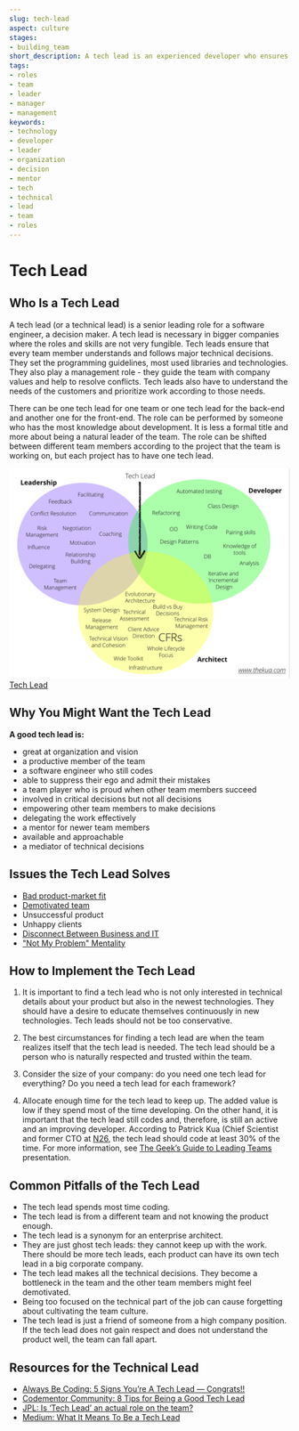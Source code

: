 ```yaml
---
slug: tech-lead
aspect: culture
stages:
- building_team
short_description: A tech lead is an experienced developer who ensures that team members follow major technical decision. It should be a person with a desire to learn and share new concepts and technologies.
tags:
- roles
- team
- leader
- manager
- management
keywords:
- technology
- developer
- leader
- organization
- decision
- mentor
- tech
- technical
- lead
- team
- roles
---
```

# Tech Lead

## Who Is a Tech Lead

A tech lead (or a technical lead) is a senior leading role for a software engineer, a decision maker. A tech lead is necessary in bigger companies where the roles and skills are not very fungible. Tech leads ensure that every team member understands and follows major technical decisions. They set the programming guidelines, most used libraries and technologies. They also play a management role - they guide the team with company values and help to resolve conflicts. Tech leads also have to understand the needs of the customers and prioritize work according to those needs.

There can be one tech lead for one team or one tech lead for the back-end and another one for the front-end. The role can be performed by someone who has the most knowledge about development. It is less a formal title and more about being a natural leader of the team. The role can be shifted between different team members according to the project that the team is working on, but each project has to have one tech lead.

![Tech Lead](/files/tech_lead.png)
[Tech Lead](https://www.codementor.io/npostolovski/8-tips-for-being-a-good-tech-lead-ke35g7em8/)

## Why You Might Want the Tech Lead

**A good tech lead is:**

- great at organization and vision
- a productive member of the team
- a software engineer who still codes
- able to suppress their ego and admit their mistakes
- a team player who is proud when other team members succeed
- involved in critical decisions but not all decisions
- empowering other team members to make decisions
- delegating the work effectively
- a mentor for newer team members
- available and approachable
- a mediator of technical decisions

## Issues the Tech Lead Solves

-   [Bad product-market fit](/issues/bad-product-market-fit)
-   [Demotivated team](/issues/demotivated-team)
-   Unsuccessful product
-   Unhappy clients
-   [Disconnect Between Business and IT](issues/disconnect-between-business-and-it)
-   ["Not My Problem" Mentality](issues/not-my-problem-mentality)

## How to Implement the Tech Lead

1.  It is important to find a tech lead who is not only interested in technical details about your product but also in the newest technologies. They should have a desire to educate themselves continuously in new technologies. Tech leads should not be too conservative.

2.  The best circumstances for finding a tech lead are when the team realizes itself that the tech lead is needed. The tech lead should be a person who is naturally respected and trusted within the team.

3.  Consider the size of your company: do you need one tech lead for everything? Do you need a tech lead for each framework?

4.  Allocate enough time for the tech lead to keep up. The added value is low if they spend most of the time developing. On the other hand, it is important that the tech lead still codes and, therefore, is still an active and an improving developer. According to Patrick Kua (Chief Scientist and former CTO at [N26](https://n26.com/en-eu/), the tech lead should code at least 30% of the time. For more information, see [The Geek’s Guide to Leading Teams](https://www.slideshare.net/thekua/the-geeks-guide-to-leading-teams) presentation.

## Common Pitfalls of the Tech Lead

-   The tech lead spends most time coding.
-   The tech lead is from a different team and not knowing the product enough.
-   The tech lead is a synonym for an enterprise architect.
-   They are just ghost tech leads: they cannot keep up with the work. There should be more tech leads, each product can have its own tech lead in a big corporate company.
-   The tech lead makes all the technical decisions. They become a bottleneck in the team and the other team members might feel demotivated.
-   Being too focused on the technical part of the job can cause forgetting about cultivating the team culture.
-   The tech lead is just a friend of someone from a high company position. If the tech lead does not gain respect and does not understand the product well, the team can fall apart.

## Resources for the Technical Lead

-   [Always Be Coding: 5 Signs You’re A Tech Lead — Congrats!!](https://abc.danch.me/5-signs-youre-a-tech-lead-congrats-4b89b6b9c071)
-   [Codementor Community: 8 Tips for Being a Good Tech Lead](https://www.codementor.io/npostolovski/8-tips-for-being-a-good-tech-lead-ke35g7em8)
-   [JPL: Is ‘Tech Lead’ an actual role on the team?](https://jp-lambert.me/is-tech-lead-an-actual-role-on-the-team-7c040f2fd29b)
-   [Medium: What It Means To Be a Tech Lead](https://medium.com/@weareqdivision/what-it-means-to-be-a-tech-lead-c406f837045d)
